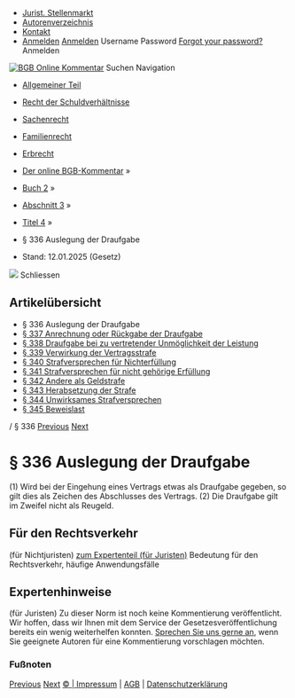   * [Jurist. Stellenmarkt](https://bgb.kommentar.de/Buch-2/Abschnitt-3/Titel-4/</job-board> "Jurist. Stellenmarkt")
  * [Autorenverzeichnis](https://bgb.kommentar.de/Buch-2/Abschnitt-3/Titel-4/</Autorenverzeichnis> "Autorenverzeichnis")
  * [Kontakt](https://bgb.kommentar.de/Buch-2/Abschnitt-3/Titel-4/</Kontakt>)
  * [Anmelden](https://bgb.kommentar.de/Buch-2/Abschnitt-3/Titel-4/<#login> "show login form") [Anmelden](https://bgb.kommentar.de/Buch-2/Abschnitt-3/Titel-4/<#> "hide login form") Username Password
[Forgot your password?](https://bgb.kommentar.de/Buch-2/Abschnitt-3/Titel-4/</user/forgotpassword>) Anmelden 


[![BGB Online Kommentar](https://bgb.kommentar.de/extension/bgb/design/bgb/images/logo.png)](https://bgb.kommentar.de/Buch-2/Abschnitt-3/Titel-4/</> "BGB Online Kommentar")
Suchen
Navigation
  * [Allgemeiner Teil](https://bgb.kommentar.de/Buch-2/Abschnitt-3/Titel-4/</Buch-1>)
  * [Recht der Schuldverhältnisse](https://bgb.kommentar.de/Buch-2/Abschnitt-3/Titel-4/</Buch-2>)
  * [Sachenrecht](https://bgb.kommentar.de/Buch-2/Abschnitt-3/Titel-4/</Buch-3>)
  * [Familienrecht](https://bgb.kommentar.de/Buch-2/Abschnitt-3/Titel-4/</Buch-4>)
  * [Erbrecht](https://bgb.kommentar.de/Buch-2/Abschnitt-3/Titel-4/</Buch-5>)


  * [Der online BGB-Kommentar](https://bgb.kommentar.de/Buch-2/Abschnitt-3/Titel-4/</>) »
  * [Buch 2](https://bgb.kommentar.de/Buch-2/Abschnitt-3/Titel-4/</Buch-2>) »
  * [Abschnitt 3](https://bgb.kommentar.de/Buch-2/Abschnitt-3/Titel-4/</Buch-2/Abschnitt-3>) »
  * [Titel 4](https://bgb.kommentar.de/Buch-2/Abschnitt-3/Titel-4/</Buch-2/Abschnitt-3/Titel-4>) »
  * § 336 Auslegung der Draufgabe 
  * Stand: 12.01.2025 (Gesetz) 


![](https://vg01.met.vgwort.de/na/1c9909529ead4f509072c06d9081a7d5)
Schliessen 
## Artikelübersicht
  * § 336 Auslegung der Draufgabe 
  * [ § 337 Anrechnung oder Rückgabe der Draufgabe ](https://bgb.kommentar.de/Buch-2/Abschnitt-3/Titel-4/</Buch-2/Abschnitt-3/Titel-4/Anrechnung-oder-Rueckgabe-der-Draufgabe>)
  * [ § 338 Draufgabe bei zu vertretender Unmöglichkeit der Leistung ](https://bgb.kommentar.de/Buch-2/Abschnitt-3/Titel-4/</Buch-2/Abschnitt-3/Titel-4/Draufgabe-bei-zu-vertretender-Unmoeglichkeit-der-Leistung>)
  * [ § 339 Verwirkung der Vertragsstrafe ](https://bgb.kommentar.de/Buch-2/Abschnitt-3/Titel-4/</Buch-2/Abschnitt-3/Titel-4/Verwirkung-der-Vertragsstrafe>)
  * [ § 340 Strafversprechen für Nichterfüllung ](https://bgb.kommentar.de/Buch-2/Abschnitt-3/Titel-4/</Buch-2/Abschnitt-3/Titel-4/Strafversprechen-fuer-Nichterfuellung>)
  * [ § 341 Strafversprechen für nicht gehörige Erfüllung ](https://bgb.kommentar.de/Buch-2/Abschnitt-3/Titel-4/</Buch-2/Abschnitt-3/Titel-4/Strafversprechen-fuer-nicht-gehoerige-Erfuellung>)
  * [ § 342 Andere als Geldstrafe ](https://bgb.kommentar.de/Buch-2/Abschnitt-3/Titel-4/</Buch-2/Abschnitt-3/Titel-4/Andere-als-Geldstrafe>)
  * [ § 343 Herabsetzung der Strafe ](https://bgb.kommentar.de/Buch-2/Abschnitt-3/Titel-4/</Buch-2/Abschnitt-3/Titel-4/Herabsetzung-der-Strafe>)
  * [ § 344 Unwirksames Strafversprechen ](https://bgb.kommentar.de/Buch-2/Abschnitt-3/Titel-4/</Buch-2/Abschnitt-3/Titel-4/Unwirksames-Strafversprechen>)
  * [ § 345 Beweislast ](https://bgb.kommentar.de/Buch-2/Abschnitt-3/Titel-4/</Buch-2/Abschnitt-3/Titel-4/Beweislast>)


/ § 336 
[Previous](https://bgb.kommentar.de/Buch-2/Abschnitt-3/Titel-4/</Buch-2/Abschnitt-3/Titel-3/Forderungsrecht-des-Versprechensempfaengers> "§ 335 Forderungsrecht des Versprechensempfängers") [Next](https://bgb.kommentar.de/Buch-2/Abschnitt-3/Titel-4/</Buch-2/Abschnitt-3/Titel-4/Anrechnung-oder-Rueckgabe-der-Draufgabe> "§ 337 Anrechnung oder Rückgabe der Draufgabe")
# § 336 Auslegung der Draufgabe
(1) Wird bei der Eingehung eines Vertrags etwas als Draufgabe gegeben, so gilt dies als Zeichen des Abschlusses des Vertrags.
(2) Die Draufgabe gilt im Zweifel nicht als Reugeld.
## Für den Rechtsverkehr 
(für Nichtjuristen)
[zum Expertenteil (für Juristen)](https://bgb.kommentar.de/Buch-2/Abschnitt-3/Titel-4/<#expertenhinweise>)
Bedeutung für den Rechtsverkehr, häufige Anwendungsfälle
## Expertenhinweise
(für Juristen)
Zu dieser Norm ist noch keine Kommentierung veröffentlicht. Wir hoffen, dass wir Ihnen mit dem Service der Gesetzesveröffentlichung bereits ein wenig weiterhelfen konnten. [Sprechen Sie uns gerne an](https://bgb.kommentar.de/Buch-2/Abschnitt-3/Titel-4/</Kontakt>), wenn Sie geeignete Autoren für eine Kommentierung vorschlagen möchten. 
### Fußnoten
[Previous](https://bgb.kommentar.de/Buch-2/Abschnitt-3/Titel-4/</Buch-2/Abschnitt-3/Titel-3/Forderungsrecht-des-Versprechensempfaengers> "§ 335 Forderungsrecht des Versprechensempfängers") [Next](https://bgb.kommentar.de/Buch-2/Abschnitt-3/Titel-4/</Buch-2/Abschnitt-3/Titel-4/Anrechnung-oder-Rueckgabe-der-Draufgabe> "§ 337 Anrechnung oder Rückgabe der Draufgabe")
[© | Impressum](https://bgb.kommentar.de/Buch-2/Abschnitt-3/Titel-4/</Kontakt>) | [AGB](https://bgb.kommentar.de/Buch-2/Abschnitt-3/Titel-4/</AGB>) | [Datenschutzerklärung](https://bgb.kommentar.de/Buch-2/Abschnitt-3/Titel-4/</Datenschutzerklaerung-fuer-Leser>)
